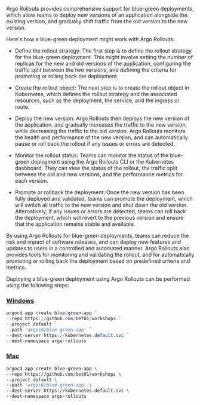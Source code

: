 Argo Rollouts provides comprehensive support for blue-green deployments, which allow teams to deploy new versions of an application alongside the existing version, and gradually shift traffic from the old version to the new version.

Here's how a blue-green deployment might work with Argo Rollouts:

- Define the rollout strategy: The first step is to define the rollout strategy for the blue-green deployment. This might involve setting the number of replicas for the new and old versions of the application, configuring the traffic split between the two versions, and defining the criteria for promoting or rolling back the deployment.

- Create the rollout object: The next step is to create the rollout object in Kubernetes, which defines the rollout strategy and the associated resources, such as the deployment, the service, and the ingress or route.

- Deploy the new version: Argo Rollouts then deploys the new version of the application, and gradually increases the traffic to the new version, while decreasing the traffic to the old version. Argo Rollouts monitors the health and performance of the new version, and can automatically pause or roll back the rollout if any issues or errors are detected.

- Monitor the rollout status: Teams can monitor the status of the blue-green deployment using the Argo Rollouts CLI or the Kubernetes dashboard. They can view the status of the rollout, the traffic split between the old and new versions, and the performance metrics for each version.

- Promote or rollback the deployment: Once the new version has been fully deployed and validated, teams can promote the deployment, which will switch all traffic to the new version and shut down the old version. Alternatively, if any issues or errors are detected, teams can roll back the deployment, which will revert to the previous version and ensure that the application remains stable and available.

By using Argo Rollouts for blue-green deployments, teams can reduce the risk and impact of software releases, and can deploy new features and updates to users in a controlled and automated manner. Argo Rollouts also provides tools for monitoring and validating the rollout, and for automatically promoting or rolling back the deployment based on predefined criteria and metrics.

Deploying a blue-green deployment using Argo Rollouts can be performed using the following steps:

### [Windows](#tab/powershell)

```powershell
argocd app create blue-green-app `
--repo https://github.com/bet01/workshops `
--project default `
--path 'argocd/blue-green-app' `
--dest-server https://kubernetes.default.svc `
--dest-namespace argo-rollouts
```

### [Mac](#tab/bash)

```bash
argocd app create blue-green-app \
--repo https://github.com/bet01/workshops \
--project default \
--path 'argocd/blue-green-app' \
--dest-server https://kubernetes.default.svc \
--dest-namespace argo-rollouts
```
